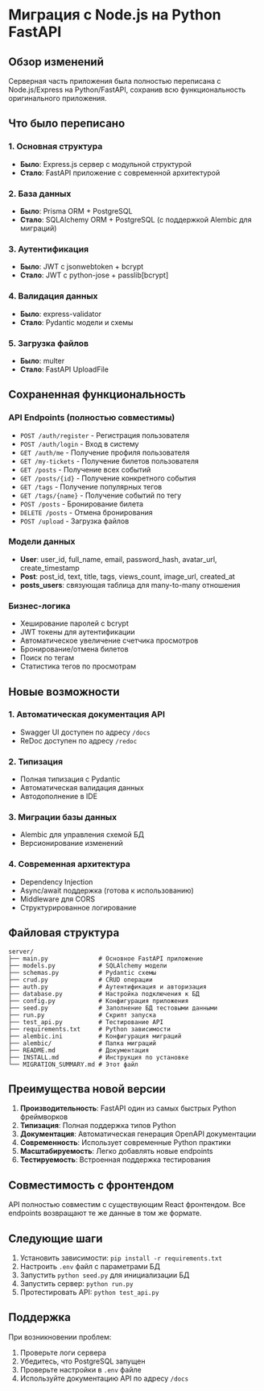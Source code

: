 # Миграция с Node.js на Python FastAPI

## Обзор изменений

Серверная часть приложения была полностью переписана с Node.js/Express на Python/FastAPI, сохранив всю функциональность оригинального приложения.

## Что было переписано

### 1. Основная структура
- **Было**: Express.js сервер с модульной структурой
- **Стало**: FastAPI приложение с современной архитектурой

### 2. База данных
- **Было**: Prisma ORM + PostgreSQL
- **Стало**: SQLAlchemy ORM + PostgreSQL (с поддержкой Alembic для миграций)

### 3. Аутентификация
- **Было**: JWT с jsonwebtoken + bcrypt
- **Стало**: JWT с python-jose + passlib[bcrypt]

### 4. Валидация данных
- **Было**: express-validator
- **Стало**: Pydantic модели и схемы

### 5. Загрузка файлов
- **Было**: multer
- **Стало**: FastAPI UploadFile

## Сохраненная функциональность

### API Endpoints (полностью совместимы)
- `POST /auth/register` - Регистрация пользователя
- `POST /auth/login` - Вход в систему
- `GET /auth/me` - Получение профиля пользователя
- `GET /my-tickets` - Получение билетов пользователя
- `GET /posts` - Получение всех событий
- `GET /posts/{id}` - Получение конкретного события
- `GET /tags` - Получение популярных тегов
- `GET /tags/{name}` - Получение событий по тегу
- `POST /posts` - Бронирование билета
- `DELETE /posts` - Отмена бронирования
- `POST /upload` - Загрузка файлов

### Модели данных
- **User**: user_id, full_name, email, password_hash, avatar_url, create_timestamp
- **Post**: post_id, text, title, tags, views_count, image_url, created_at
- **posts_users**: связующая таблица для many-to-many отношения

### Бизнес-логика
- Хеширование паролей с bcrypt
- JWT токены для аутентификации
- Автоматическое увеличение счетчика просмотров
- Бронирование/отмена билетов
- Поиск по тегам
- Статистика тегов по просмотрам

## Новые возможности

### 1. Автоматическая документация API
- Swagger UI доступен по адресу `/docs`
- ReDoc доступен по адресу `/redoc`

### 2. Типизация
- Полная типизация с Pydantic
- Автоматическая валидация данных
- Автодополнение в IDE

### 3. Миграции базы данных
- Alembic для управления схемой БД
- Версионирование изменений

### 4. Современная архитектура
- Dependency Injection
- Async/await поддержка (готова к использованию)
- Middleware для CORS
- Структурированное логирование

## Файловая структура

```
server/
├── main.py              # Основное FastAPI приложение
├── models.py            # SQLAlchemy модели
├── schemas.py           # Pydantic схемы
├── crud.py              # CRUD операции
├── auth.py              # Аутентификация и авторизация
├── database.py          # Настройка подключения к БД
├── config.py            # Конфигурация приложения
├── seed.py              # Заполнение БД тестовыми данными
├── run.py               # Скрипт запуска
├── test_api.py          # Тестирование API
├── requirements.txt     # Python зависимости
├── alembic.ini          # Конфигурация миграций
├── alembic/             # Папка миграций
├── README.md            # Документация
├── INSTALL.md           # Инструкция по установке
└── MIGRATION_SUMMARY.md # Этот файл
```

## Преимущества новой версии

1. **Производительность**: FastAPI один из самых быстрых Python фреймворков
2. **Типизация**: Полная поддержка типов Python
3. **Документация**: Автоматическая генерация OpenAPI документации
4. **Современность**: Использует современные Python практики
5. **Масштабируемость**: Легко добавлять новые endpoints
6. **Тестируемость**: Встроенная поддержка тестирования

## Совместимость с фронтендом

API полностью совместим с существующим React фронтендом. Все endpoints возвращают те же данные в том же формате.

## Следующие шаги

1. Установить зависимости: `pip install -r requirements.txt`
2. Настроить `.env` файл с параметрами БД
3. Запустить `python seed.py` для инициализации БД
4. Запустить сервер: `python run.py`
5. Протестировать API: `python test_api.py`

## Поддержка

При возникновении проблем:
1. Проверьте логи сервера
2. Убедитесь, что PostgreSQL запущен
3. Проверьте настройки в `.env` файле
4. Используйте документацию API по адресу `/docs`
